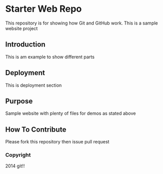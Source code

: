 # Starter Web Repo

This repository is for showing how Git and GitHub work. This is a sample website project

## Introduction

This is am example to show different parts

## Deployment

This is deployment section

## Purpose

Sample website with plenty of files for demos as stated above

## How To Contribute

Please fork this repository then issue pull request

### Copyright

2014 git!!
